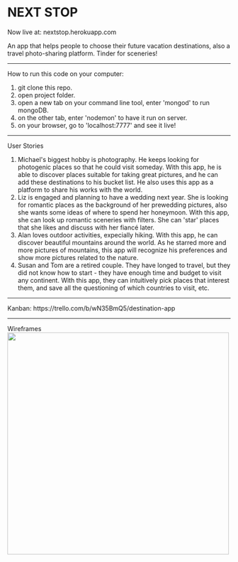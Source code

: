 # NEXT STOP

Now live at: <a>nextstop.herokuapp.com</a>

An app that helps people to choose their future vacation destinations, also a travel photo-sharing platform. Tinder for sceneries!

<hr>

How to run this code on your computer:
1. git clone this repo.
2. open project folder.
3. open a new tab on your command line tool, enter 'mongod' to run mongoDB.
4. on the other tab, enter 'nodemon' to have it run on server.
5. on your browser, go to 'localhost:7777' and see it live!

<hr>
User Stories
<ol>
<li>Michael's biggest hobby is photography. He keeps looking for photogenic places so that he could visit someday. With this app, he is able to discover places suitable for taking great pictures, and he can add these destinations to his bucket list. He also uses this app as a platform to share his works with the world. </li>
<li>Liz is engaged and planning to have a wedding next year. She is looking for romantic places as the background of her prewedding pictures, also she wants some ideas of where to spend her honeymoon. With this app, she can look up romantic sceneries with filters. She can 'star' places that she likes and discuss with her fiancé later.</li>
<li>Alan loves outdoor activities, expecially hiking. With this app, he can discover beautiful mountains around the world. As he starred more and more pictures of mountains, this app will recognize his preferences and show more pictures related to the nature.</li>
<li>Susan and Tom are a retired couple. They have longed to travel, but they did not know how to start - they have enough time and budget to visit any continent. With this app, they can intuitively pick places that interest them, and save all the questioning of which countries to visit, etc.</li>
</ol>
<hr>
Kanban: https://trello.com/b/wN35BmQ5/destination-app
<hr>
Wireframes <br>
<img src="https://cloud.githubusercontent.com/assets/13576777/11727472/dc92037e-9f38-11e5-8beb-aea454b34c16.jpg" width="500">
